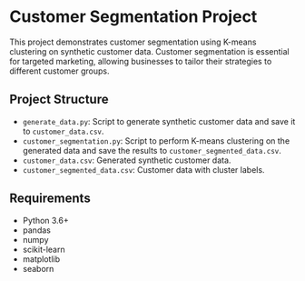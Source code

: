 # Customer Segmentation Project

This project demonstrates customer segmentation using K-means clustering on synthetic customer data. Customer segmentation is essential for targeted marketing, allowing businesses to tailor their strategies to different customer groups.

## Project Structure

- `generate_data.py`: Script to generate synthetic customer data and save it to `customer_data.csv`.
- `customer_segmentation.py`: Script to perform K-means clustering on the generated data and save the results to `customer_segmented_data.csv`.
- `customer_data.csv`: Generated synthetic customer data.
- `customer_segmented_data.csv`: Customer data with cluster labels.

## Requirements

- Python 3.6+
- pandas
- numpy
- scikit-learn
- matplotlib
- seaborn

